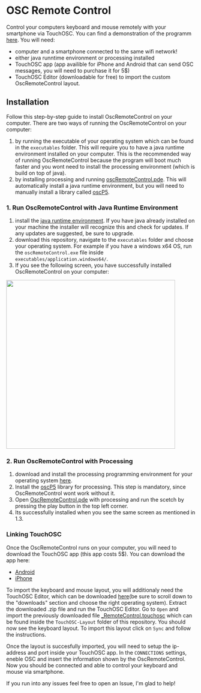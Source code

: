 # OSC Remote Control

Control your computers keyboard and mouse remotely with your smartphone via TouchOSC. You can find a demonstration of the programm [here](). You will need:
- computer and a smartphone connected to the same wifi network!
- either java runntime environment or processing installed
- TouchOSC app (app availible for iPhone and Android that can send OSC messages, you will need to purchase it for 5$)
- TouchOSC Editor (downloadable for free) to import the custom OscRemoteControl layout.

## Installation

Follow this step-by-step guide to install OscRemoteControl on your computer. There are two ways of running the OscRemoteControl on your computer:
1. by running the executable of your operating system which can be found in the `executables` folder. This will require you to have a java runtime environment installed on your computer. This is the recommended way of running OscRemoteControl because the program will boot much faster and you wont need to install the processing environment (which is build on top of java).
2. by installing processing and running [oscRemoteControl.pde](oscRemoteControl.pde). This will automatically install a java runtime environment, but you will need to manually install a library called [oscP5](http://www.sojamo.de/libraries/oscP5/).

### 1. Run OscRemoteControl with Java Runtime Environment
1. install the [java runtime environment](https://www.java.com/en/download/). If you have java already installed on your machine the installer will recognize this and check for updates. If any updates are suggested, be sure to upgrade.
2. download this repository, navigate to the `executables` folder and choose your operating system. For example if you have a windows x64 OS, run the `oscRemoteControl.exe` file inside `executables/application.windows64/`. 
3. If you see the following screen, you have successfully installed OscRemoteControl on your computer:<br>
<img width="450px" src="https://user-images.githubusercontent.com/44790691/54880769-11d10180-4e49-11e9-9cf9-3693b464ca6c.PNG">

### 2. Run OscRemoteControl with Processing
1. download and install the processing programming environment for your operating system [here](https://processing.org/download/). 
2. Install the [oscP5](http://www.sojamo.de/libraries/oscP5/) library for processing. This step is mandatory, since OscRemoteControl wont work without it.
3. Open [OscRemoteControl.pde](OscRemoteControl.pde) with processing and run the scetch by pressing the play button in the top left corner.
4. Its successfully installed when you see the same screen as mentioned in 1.3. 


### Linking TouchOSC

Once the OscRemoteControl runs on your computer, you will need to download the TouchOSC app (this app costs 5$). You can download the app here:
- [Android](https://play.google.com/store/apps/details?id=net.hexler.touchosc_a&hl=en_US)
- [iPhone](https://itunes.apple.com/us/app/touchosc/id288120394)

To import the keyboard and mouse layout, you will additionaly need the TouchOSC Editor, which can be downloaded [here](https://hexler.net/software/touchosc)(be sure to scroll down to the "downloads" section and choose the right operating system). Extract the downloaded .zip file and run the TouchOSC Editor. Go to `Open` and import the previously downloaded file [\_RemoteControl.touchosc]() which can be found inside the `TouchOSC-Layout` folder of this repository. You should now see the keyboard layout. To import this layout click on `Sync` and follow the instructions. 

Once the layout is succesfully imported, you will need to setup the ip-address and port inside your TouchOSC app. In the `CONNECTIONS` settings, eneble OSC and insert the information shown by the OscRemoteControl. Now you should be connected and able to control your keyboard and mouse via smartphone.

If you run into any issues feel free to open an Issue, I'm glad to help! 

